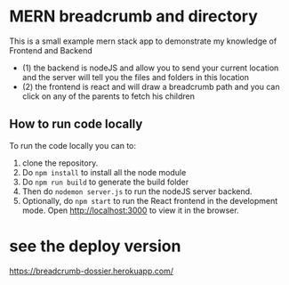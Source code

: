 # MERN breadcrumb and directory 

This is a small example mern stack app to demonstrate my knowledge of Frontend and Backend

  - (1) the backend is nodeJS and allow you to send your current location and the server will tell you the files and folders in this location
  - (2) the frontend is react and will draw a breadcrumb path and you can click on any of the parents to fetch his children

## How to run code locally

To run the code locally you can to:
1. clone the repository. 
2. Do `npm install` to install all the node module
3. Do `npm run build` to generate the build folder
4. Then do `nodemon server.js` to run the nodeJS server backend.
5. Optionally, do `npm start` to run the React frontend in the development mode. Open [http://localhost:3000](http://localhost:3000) to view it in the browser.

# see the deploy version

https://breadcrumb-dossier.herokuapp.com/
